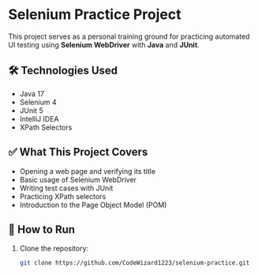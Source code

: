 # Selenium Practice Project

This project serves as a personal training ground for practicing automated UI testing using **Selenium WebDriver** with **Java** and **JUnit**.

## 🛠 Technologies Used
- Java 17
- Selenium 4
- JUnit 5
- IntelliJ IDEA
- XPath Selectors

## ✅ What This Project Covers
- Opening a web page and verifying its title
- Basic usage of Selenium WebDriver
- Writing test cases with JUnit
- Practicing XPath selectors
- Introduction to the Page Object Model (POM)

## 🚀 How to Run
1. Clone the repository:
   ```bash
   git clone https://github.com/CodeWizard1223/selenium-practice.git
